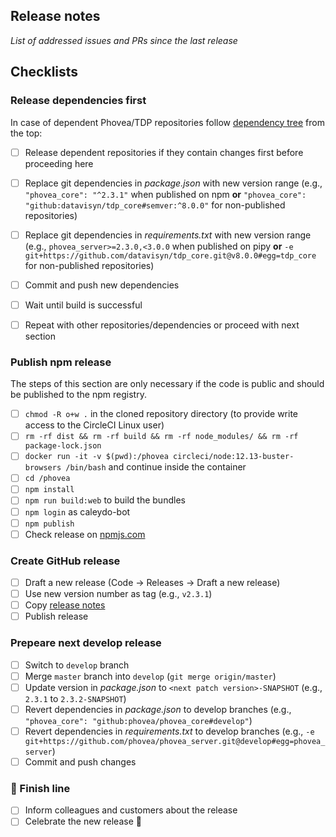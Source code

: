 ## Release notes

*List of addressed issues and PRs since the last release*


## Checklists


### Release dependencies first

In case of dependent Phovea/TDP repositories follow [dependency tree](https://wiki.datavisyn.io/phovea/fundamentals/development-process#dependency-hierarchy) from the top:

* [ ] Release dependent repositories if they contain changes first before proceeding here
* [ ] Replace git dependencies in *package.json* with new version range (e.g., `"phovea_core": "^2.3.1"` when published on npm **or** `"phovea_core": "github:datavisyn/tdp_core#semver:^8.0.0"` for non-published repositories)
* [ ] Replace git dependencies in *requirements.txt* with new version range (e.g., `phovea_server>=2.3.0,<3.0.0` when published on pipy **or** `-e git+https://github.com/datavisyn/tdp_core.git@v8.0.0#egg=tdp_core` for non-published repositories)
* [ ] Commit and push new dependencies
* [ ] Wait until build is successful
* [ ] Repeat with other repositories/dependencies or proceed with next section


### Publish npm release

The steps of this section are only necessary if the code is public and should be published to the npm registry.

* [ ] `chmod -R o+w .` in the cloned repository directory (to provide write access to the CircleCI Linux user)
* [ ] `rm -rf dist && rm -rf build && rm -rf node_modules/ && rm -rf package-lock.json`
* [ ] `docker run -it -v $(pwd):/phovea circleci/node:12.13-buster-browsers /bin/bash` and continue inside the container
* [ ] `cd /phovea`
* [ ] `npm install`
* [ ] `npm run build:web` to build the bundles
* [ ] `npm login` as caleydo-bot
* [ ] `npm publish`
* [ ] Check release on [npmjs.com](https://www.npmjs.com)

### Create GitHub release

* [ ] Draft a new release (Code -> Releases -> Draft a new release)
* [ ] Use new version number as tag (e.g., `v2.3.1`)
* [ ] Copy [release notes](#release-notes)
* [ ] Publish release

### Prepeare next develop release

* [ ] Switch to `develop` branch
* [ ] Merge `master` branch into `develop` (`git merge origin/master`)
* [ ] Update version in *package.json* to `<next patch version>-SNAPSHOT` (e.g., `2.3.1` to `2.3.2-SNAPSHOT`)
* [ ] Revert dependencies in *package.json* to develop branches (e.g., `"phovea_core": "github:phovea/phovea_core#develop"`)
* [ ] Revert dependencies in *requirements.txt* to develop branches (e.g., `-e git+https://github.com/phovea/phovea_server.git@develop#egg=phovea_server`)
* [ ] Commit and push changes
 
### 🏁 Finish line

* [ ] Inform colleagues and customers about the release
* [ ] Celebrate the new release 🥳
